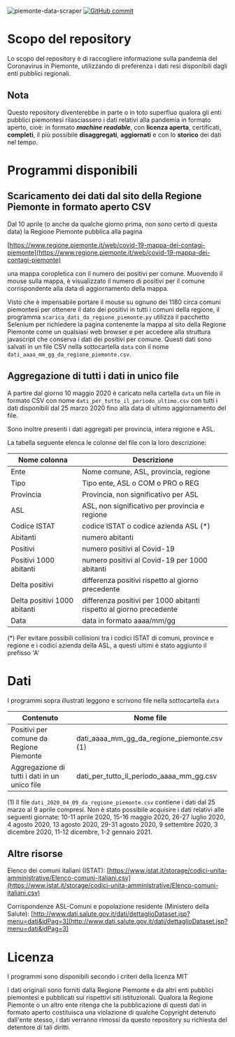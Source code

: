 ![piemonte-data-scraper](https://github.com/marcosegato/covid-19-piemonte-data-scraper/workflows/piemonte-data-scraper/badge.svg)
[![GitHub commit](https://img.shields.io/github/last-commit/marcosegato/covid-19-piemonte-data-scraper)](https://github.com/marcosegato/covid-19-piemonte-data-scraper/commits/master)

# Scopo del repository

Lo scopo del repository è di raccogliere informazione sulla pandemia del Coronavirus in Piemonte, utilizzando di preferenza i dati resi disponibili dagli enti pubblici regionali.

## Nota

Questo repository diventerebbe in parte o in toto superfluo qualora gli enti pubblici piemontesi rilasciassero i dati relativi alla pandemia in formato aperto, cioè: in formato ***machine readable***, con **licenza aperta**, certificati, **completi**, il più possibile **disaggregati**, **aggiornati** e con lo **storico** dei dati nel tempo.

# Programmi disponibili

## Scaricamento dei dati dal sito della Regione Piemonte in formato aperto CSV

Dal 10 aprile (o anche da qualche giorno prima, non sono certo di questa data) la Regione Piemonte pubblica alla pagina

[https://www.regione.piemonte.it/web/covid-19-mappa-dei-contagi-piemonte](https://www.regione.piemonte.it/web/covid-19-mappa-dei-contagi-piemonte)

una mappa coropletica con il numero dei positivi per comune. Muovendo il mouse sulla mappa, è visualizzato il numero di positivi per il comune corrispondente alla data di aggiornamento della mappa.

Visto che è impensabile portare il mouse su ognuno dei 1180 circa comuni piemontesi per ottenere il dato dei positivi in tutti i comuni della regione, il programma `scarica_dati_da_regione_piemonte.py` utilizza il pacchetto Selenium per richiedere la pagina contenente la mappa al sito della Regione Piemonte come un qualsiasi web browser e per accedere alla struttura javascript che conserva i dati dei positivi per comune. Questi dati sono salvati in un file CSV nella sottocartella `data` con il nome `dati_aaaa_mm_gg_da_regione_piemonte.csv`.

## Aggregazione di tutti i dati in unico file

A partire dal giorno 10 maggio 2020 è caricato nella cartella `data` un file in formato CSV con nome `dati_per_tutto_il_periodo_ultimo.csv` con tutti i dati disponibili dal 25 marzo 2020 fino alla data di ultimo aggiornamento del file.

Sono inoltre presenti i dati aggregati per provincia, intera regione e ASL.

La tabella seguente elenca le colonne del file con la loro descrizione:

| Nome colonna             | Descrizione |
|--------------------------|-------------|
| Ente | Nome comune, ASL, provincia, regione |
| Tipo	 | Tipo ente, ASL o COM o PRO o REG |
| Provincia	 | Provincia, non significativo per ASL |
| ASL	 | ASL, non significativo per provincia e regione |
| Codice ISTAT	 | codice ISTAT o codice azienda ASL (*) |
| Abitanti	 | numero abitanti |
| Positivi	 | numero positivi al Covid-19 |
| Positivi 1000 abitanti	 | numero positivi al Covid-19 per 1000 abitanti |
| Delta positivi	 | differenza positivi rispetto al giorno precedente |
| Delta positivi 1000 abitanti	 | differenza positivi per 1000 abitanti rispetto al giorno precedente |
| Data | data in formato aaaa/mm/gg |

(\*) Per evitare possibili collisioni tra i codici ISTAT di comuni, province e regione e i codici azienda della ASL,
a questi ultimi è stato aggiunto il prefisso 'A'

# Dati

I programmi sopra illustrati leggono e scrivono file nella sottocartella `data`

| Contenuto | Nome file |
| --- | --- |
| Positivi per comune da Regione Piemonte | dati_aaaa_mm_gg_da_regione_piemonte.csv (1)|
| Aggregazione di tutti i dati in un unico file | dati_per_tutto_il_periodo_aaaa_mm_gg.csv |

(1) Il file `dati_2020_04_09_da_regione_piemonte.csv` contiene i dati dal 25 marzo al 9 aprile compresi. Non è stato possibile acquisire i dati relativi alle seguenti giornate: 10-11 aprile 2020, 15-16 maggio 2020, 26-27 luglio 2020, 4 agosto 2020, 13 agosto 2020, 29-31 agosto 2020, 9 settembre 2020, 3 dicembre 2020, 11-12 dicembre, 1-2 gennaio 2021.

## Altre risorse

Elenco dei comuni italiani (ISTAT): [https://www.istat.it/storage/codici-unita-amministrative/Elenco-comuni-italiani.csv](https://www.istat.it/storage/codici-unita-amministrative/Elenco-comuni-italiani.csv)

Corrispondenze ASL-Comuni e popolazione residente (Ministero della Salute): [http://www.dati.salute.gov.it/dati/dettaglioDataset.jsp?menu=dati&idPag=3](http://www.dati.salute.gov.it/dati/dettaglioDataset.jsp?menu=dati&idPag=3)

# Licenza

I programmi sono disponibili secondo i criteri della licenza MIT

I dati originali sono forniti dalla Regione Piemonte e da altri enti pubblici piemontesi e pubblicati sui rispettivi siti istituzionali.
Qualora la Regione Piemonte o un altro ente ritenga che la pubblicazione di questi dati in formato aperto costituisca una violazione di qualche Copyright detenuto dall'ente stesso, i dati verranno rimossi da questo repository su richiesta del detentore di tali diritti.

